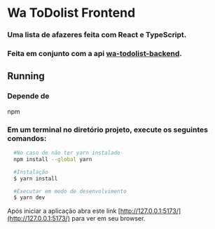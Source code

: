 # Wa ToDolist Frontend

### Uma lista de afazeres feita com React e TypeScript.
### Feita em conjunto com a api [wa-todolist-backend](https://github.com/Feelpe/wa-todolist-backend).

## Running

### Depende de
npm

### Em um terminal no diretório projeto, execute os seguintes comandos:

```bash
  #No caso de não ter yarn instalado
  npm install --global yarn 
```

```bash
  #Instalação
  $ yarn install

  #Executar em modo de desenvolvimento
  $ yarn dev
```

Após iniciar a aplicação abra este link [http://127.0.0.1:5173/](http://127.0.0.1:5173/) para ver em seu browser.
